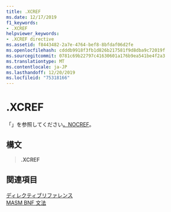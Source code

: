 ```yaml
---
title: .XCREF
ms.date: 12/17/2019
f1_keywords:
- .XCREF
helpviewer_keywords:
- .XCREF directive
ms.assetid: f8443482-2a7e-4764-bef8-8bfdaf06d2fe
ms.openlocfilehash: cdddb9918f3fb1d826b217581f9d8dba9c72019f
ms.sourcegitcommit: 0781c69b22797c41630601a176b9ea541be4f2a3
ms.translationtype: MT
ms.contentlocale: ja-JP
ms.lasthandoff: 12/20/2019
ms.locfileid: "75318166"
---
```

# <a name="xcref"></a>.XCREF

「」を参照してください[。NOCREF](dot-nocref.md)。

## <a name="syntax"></a>構文

> **.XCREF**

## <a name="see-also"></a>関連項目

[ディレクティブリファレンス](directives-reference.md)\
[MASM BNF 文法](masm-bnf-grammar.md)
